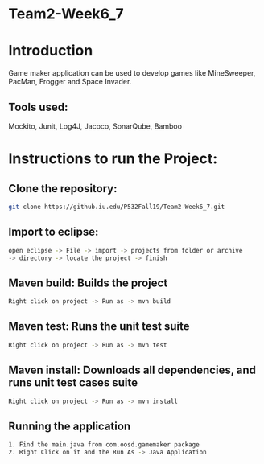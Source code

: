 # Team2-Week6_7
# Introduction
Game maker application can be used to develop games like MineSweeper, PacMan, Frogger and Space Invader.
## Tools used:
Mockito, Junit, Log4J, Jacoco, SonarQube, Bamboo

# Instructions to run the Project:
## Clone the repository:
``` bash
git clone https://github.iu.edu/P532Fall19/Team2-Week6_7.git
```
## Import to eclipse:
``` bash
open eclipse -> File -> import -> projects from folder or archive 
-> directory -> locate the project -> finish
```
## Maven build: Builds the project
``` bash
Right click on project -> Run as -> mvn build
```
## Maven test: Runs the unit test suite
``` bash
Right click on project -> Run as -> mvn test
```
## Maven install: Downloads all dependencies, and runs unit test cases suite
``` bash
Right click on project -> Run as -> mvn install
```
## Running the application
``` bash
1. Find the main.java from com.oosd.gamemaker package
2. Right Click on it and the Run As -> Java Application
```